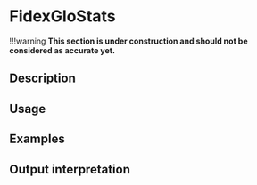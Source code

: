 # FidexGloStats

!!!warning
    **This section is under construction and should not be considered as accurate yet.**

## Description

## Usage

## Examples

## Output interpretation